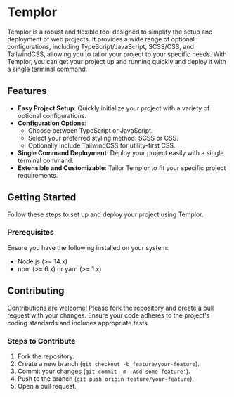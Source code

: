 # Templor

Templor is a robust and flexible tool designed to simplify the setup and deployment of web projects. It provides a wide range of optional configurations, including TypeScript/JavaScript, SCSS/CSS, and TailwindCSS, allowing you to tailor your project to your specific needs. With Templor, you can get your project up and running quickly and deploy it with a single terminal command.

## Features

- **Easy Project Setup**: Quickly initialize your project with a variety of optional configurations.
- **Configuration Options**:
  - Choose between TypeScript or JavaScript.
  - Select your preferred styling method: SCSS or CSS.
  - Optionally include TailwindCSS for utility-first CSS.
- **Single Command Deployment**: Deploy your project easily with a single terminal command.
- **Extensible and Customizable**: Tailor Templor to fit your specific project requirements.

## Getting Started

Follow these steps to set up and deploy your project using Templor.

### Prerequisites

Ensure you have the following installed on your system:

- Node.js (>= 14.x)
- npm (>= 6.x) or yarn (>= 1.x)

## Contributing

Contributions are welcome! Please fork the repository and create a pull request with your changes. Ensure your code adheres to the project's coding standards and includes appropriate tests.

### Steps to Contribute

1. Fork the repository.
2. Create a new branch (`git checkout -b feature/your-feature`).
3. Commit your changes (`git commit -m 'Add some feature'`).
4. Push to the branch (`git push origin feature/your-feature`).
5. Open a pull request.
